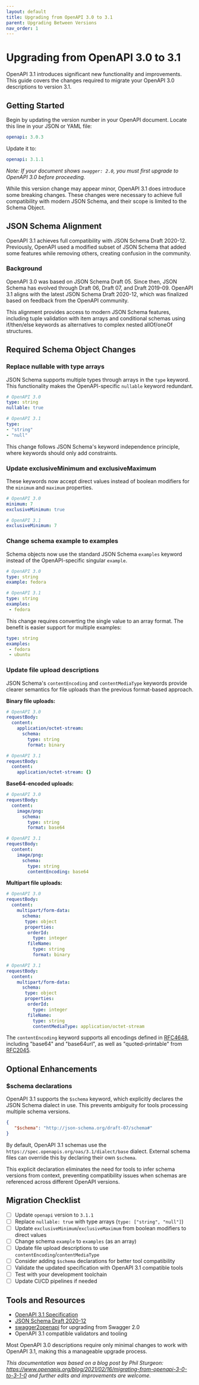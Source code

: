 ```yaml
---
layout: default
title: Upgrading from OpenAPI 3.0 to 3.1
parent: Upgrading Between Versions
nav_order: 1
---
```


# Upgrading from OpenAPI 3.0 to 3.1

OpenAPI 3.1 introduces significant new functionality and improvements. This guide covers the changes required to migrate your OpenAPI 3.0 descriptions to version 3.1.

## Getting Started

Begin by updating the version number in your OpenAPI document. Locate this line in your JSON or YAML file:

```yaml
openapi: 3.0.3
```

Update it to:

```yaml
openapi: 3.1.1
```

*Note: If your document shows `swagger: 2.0`, you must first upgrade to OpenAPI 3.0 before proceeding.*

While this version change may appear minor, OpenAPI 3.1 does introduce some breaking changes. These changes were necessary to achieve full compatibility with modern JSON Schema, and their scope is limited to the Schema Object.

## JSON Schema Alignment

OpenAPI 3.1 achieves full compatibility with JSON Schema Draft 2020-12. Previously, OpenAPI used a modified subset of JSON Schema that added some features while removing others, creating confusion in the community.

### Background

OpenAPI 3.0 was based on JSON Schema Draft 05. Since then, JSON Schema has evolved through Draft 06, Draft 07, and Draft 2019-09. OpenAPI 3.1 aligns with the latest JSON Schema Draft 2020-12, which was finalized based on feedback from the OpenAPI community.

This alignment provides access to modern JSON Schema features, including tuple validation with item arrays and conditional schemas using if/then/else keywords as alternatives to complex nested allOf/oneOf structures.

## Required Schema Object Changes

### Replace nullable with type arrays

JSON Schema supports multiple types through arrays in the `type` keyword. This functionality makes the OpenAPI-specific `nullable` keyword redundant.

```yaml
# OpenAPI 3.0
type: string
nullable: true
```

```yaml
# OpenAPI 3.1
type:
- "string"
- "null"
```

This change follows JSON Schema's keyword independence principle, where keywords should only add constraints.

### Update exclusiveMinimum and exclusiveMaximum

These keywords now accept direct values instead of boolean modifiers for the `minimum` and `maximum` properties.

```yaml
# OpenAPI 3.0
minimum: 7
exclusiveMinimum: true
```

```yaml
# OpenAPI 3.1
exclusiveMinimum: 7
```

### Change schema example to examples

Schema objects now use the standard JSON Schema `examples` keyword instead of the OpenAPI-specific singular `example`.

```yaml
# OpenAPI 3.0
type: string
example: fedora
```

```yaml
# OpenAPI 3.1
type: string
examples:
 - fedora
```

This change requires converting the single value to an array format. The benefit is easier support for multiple examples:

```yaml
type: string
examples:
 - fedora
 - ubuntu
```

### Update file upload descriptions

JSON Schema's `contentEncoding` and `contentMediaType` keywords provide clearer semantics for file uploads than the previous format-based approach.

**Binary file uploads:**

```yaml
# OpenAPI 3.0
requestBody:
  content:
    application/octet-stream:
      schema:
        type: string
        format: binary
```

```yaml
# OpenAPI 3.1
requestBody:
  content:
    application/octet-stream: {}
```

**Base64-encoded uploads:**

```yaml
# OpenAPI 3.0
requestBody:
  content:
    image/png:
      schema:
        type: string
        format: base64
```

```yaml
# OpenAPI 3.1
requestBody:
  content:
    image/png:
      schema:
        type: string
        contentEncoding: base64
```

**Multipart file uploads:**

```yaml
# OpenAPI 3.0
requestBody:
  content:
    multipart/form-data:
      schema:
       type: object
       properties:
        orderId:
          type: integer
        fileName:
          type: string
          format: binary
```

```yaml
# OpenAPI 3.1
requestBody:
  content:
    multipart/form-data:
      schema:
       type: object
       properties:
        orderId:
          type: integer
        fileName:
          type: string
          contentMediaType: application/octet-stream
```

The `contentEncoding` keyword supports all encodings defined in [RFC4648](https://tools.ietf.org/html/rfc4648), including "base64" and "base64url", as well as "quoted-printable" from [RFC2045](https://tools.ietf.org/html/rfc2045#section-6.7).

## Optional Enhancements

### $schema declarations

OpenAPI 3.1 supports the `$schema` keyword, which explicitly declares the JSON Schema dialect in use. This prevents ambiguity for tools processing multiple schema versions.

```json
{
   "$schema": "http://json-schema.org/draft-07/schema#"
}
```

By default, OpenAPI 3.1 schemas use the `https://spec.openapis.org/oas/3.1/dialect/base` dialect. External schema files can override this by declaring their own `$schema`.

This explicit declaration eliminates the need for tools to infer schema versions from context, preventing compatibility issues when schemas are referenced across different OpenAPI versions.

## Migration Checklist

- [ ] Update `openapi` version to `3.1.1`
- [ ] Replace `nullable: true` with type arrays (`type: ["string", "null"]`)
- [ ] Update `exclusiveMinimum`/`exclusiveMaximum` from boolean modifiers to direct values
- [ ] Change schema `example` to `examples` (as an array)
- [ ] Update file upload descriptions to use `contentEncoding`/`contentMediaType`
- [ ] Consider adding `$schema` declarations for better tool compatibility
- [ ] Validate the updated specification with OpenAPI 3.1 compatible tools
- [ ] Test with your development toolchain
- [ ] Update CI/CD pipelines if needed

## Tools and Resources

- [OpenAPI 3.1 Specification](https://spec.openapis.org/oas/v3.1.0)
- [JSON Schema Draft 2020-12](https://json-schema.org/draft/2020-12/schema)
- [swagger2openapi](https://github.com/Mermade/oas-kit/blob/master/packages/swagger2openapi/README.md) for upgrading from Swagger 2.0
- OpenAPI 3.1 compatible validators and tooling

Most OpenAPI 3.0 descriptions require only minimal changes to work with OpenAPI 3.1, making this a manageable upgrade process.

_This documentation was based on a blog post by Phil Sturgeon: https://www.openapis.org/blog/2021/02/16/migrating-from-openapi-3-0-to-3-1-0 and further edits and improvements are welcome._
